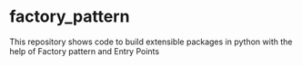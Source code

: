 # factory_pattern
This repository shows code to build extensible packages in python with the help of Factory pattern and Entry Points
